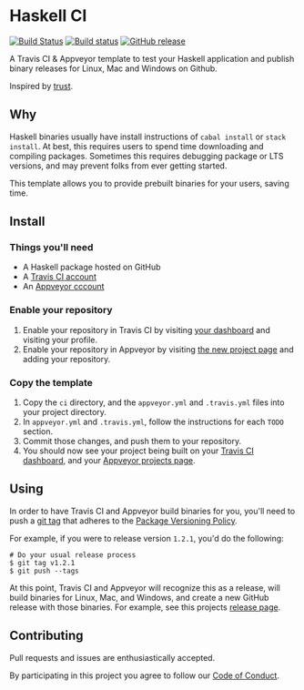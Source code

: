 # Haskell CI

[![Build Status](https://travis-ci.org/joshbohde/haskell-ci.svg?branch=master)](https://travis-ci.org/joshbohde/haskell-ci)
[![Build status](https://ci.appveyor.com/api/projects/status/t7o07pay4d5bufsb?svg=true)](https://ci.appveyor.com/project/JoshBohde/haskell-ci)
[![GitHub release](https://img.shields.io/github/release/joshbohde/haskell-ci.svg)](https://github.com/joshbohde/haskell-ci/releases)

A Travis CI & Appveyor template to test your Haskell application and publish binary releases for Linux, Mac and Windows on Github.

Inspired by [trust](https://github.com/japaric/trust).

## Why

Haskell binaries usually have install instructions of `cabal install` or `stack install`. At best, this requires users to spend time downloading and compiling packages. Sometimes this requires debugging package or LTS versions, and may prevent folks from ever getting started.

This template allows you to provide prebuilt binaries for your users, saving time.

## Install

### Things you'll need

* A Haskell package hosted on GitHub
* A [Travis CI account](https://travis-ci.org/)
* An [Appveyor cccount](https://www.appveyor.com/)

### Enable your repository

1. Enable your repository in Travis CI by visiting [your dashboard](https://travis-ci.org/) and visiting your profile.
2. Enable your repository in Appveyor by visiting [the new project page](https://ci.appveyor.com/projects/new) and adding your repository.

### Copy the template

1. Copy the `ci` directory, and the `appveyor.yml` and `.travis.yml` files into your project directory.
2. In `appveyor.yml` and `.travis.yml`, follow the instructions for each `TODO` section.
3. Commit those changes, and push them to your repository.
4. You should now see your project being built on your [Travis CI dashboard](https://travis-ci.org/), and your [Appveyor projects page](https://ci.appveyor.com/projects).

## Using

In order to have Travis CI and Appveyor build binaries for you, you'll need to push a [git tag](https://git-scm.com/book/en/v2/Git-Basics-Tagging) that adheres to the [Package Versioning Policy](https://pvp.haskell.org/).

For example, if you were to release version `1.2.1`, you'd do the following:

```
# Do your usual release process
$ git tag v1.2.1
$ git push --tags
```

At this point, Travis CI and Appveyor will recognize this as a release, will build binaries for Linux, Mac, and Windows, and create a new GitHub release with those binaries. For example, see this projects [release page](https://github.com/joshbohde/haskell-ci/releases).


## Contributing

Pull requests and issues are enthusiastically accepted.

By participating in this project you agree to follow our [Code of Conduct](CODE_OF_CONDUCT.md).
